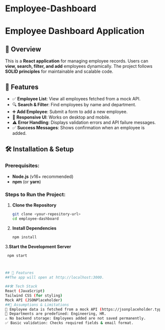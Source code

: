# Employee-Dashboard

# Employee Dashboard Application

## 🚀 Overview
This is a **React application** for managing employee records. Users can **view, search, filter, and add** employees dynamically. The project follows **SOLID principles** for maintainable and scalable code.

## 🎯 Features
- ✅ **Employee List**: View all employees fetched from a mock API.
- 🔍 **Search & Filter**: Find employees by name and department.
- ➕ **Add Employee**: Submit a form to add a new employee.
- 🎨 **Responsive UI**: Works on desktop and mobile.
- ⚠️ **Error Handling**: Displays validation errors and API failure messages.
- ✅ **Success Messages**: Shows confirmation when an employee is added.

## 🛠️ Installation & Setup

### Prerequisites:
- **Node.js** (v16+ recommended)
- **npm** (or **yarn**)

### Steps to Run the Project:

1. **Clone the Repository**
    ```sh
   git clone <your-repository-url>
   cd employee-dashboard
   
2. **Install Dependencies**
    ```sh
   npm install
   
3.**Start the Development Server**
   ```sh
    npm start



## 🎯 Features
##The app will open at http://localhost:3000.

##🛠️ Tech Stack
React (JavaScript)
Tailwind CSS (for styling)
Mock API (JSONPlaceholder)
##🔹 Assumptions & Limitations
👥 Employee data is fetched from a mock API (https://jsonplaceholder.typicode.com/users).
🏢 Departments are predefined: Engineering, HR.
⚠️ No backend storage: Employees added are not saved permanently.
✅ Basic validation: Checks required fields & email format.


   
